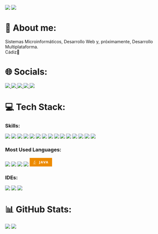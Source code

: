 <img src="spain.gif" height=40px> <img src="https://camo.githubusercontent.com/31a2f49c2960bd98e115c536f78f1781d631d2097cbbd73cb006be1aa526246b/68747470733a2f2f692e696d6775722e636f6d2f4136625747466c2e676966">

# 💫 About me:

Sistemas Microinformáticos, Desarrollo Web y, próximamente, Desarrollo Multiplataforma. <br>
Cádiz📍 <br>

# 🌐 Socials:

<a href="https://instagram.com/pedrogf.03">
  <img src="https://img.shields.io/badge/Instagram-%23E4405F.svg?style=for-the-badge&logo=Instagram&logoColor=white"/>
</a>
<a href="https://tiktok.com/@pedrogf.03">
  <img src="https://img.shields.io/badge/TikTok-%23000000.svg?style=for-the-badge&logo=TikTok&logoColor=white"/>
</a>
<a href="https://twitter.com/pedrogf_03">
  <img src="https://img.shields.io/badge/Twitter-%231DA1F2.svg?style=for-the-badge&logo=Twitter&logoColor=white"/>
</a>
<a href="https://open.spotify.com/user/bleikerpro23">
  <img src="https://img.shields.io/badge/Spotify-1ED760?style=for-the-badge&logo=spotify&logoColor=white"/>
</a>
<a href="https://pedro9827.notion.site/Pedro-eef2560a957046fe9e3b52924ceb448a">
  <img src="https://img.shields.io/badge/Notion-000000?style=for-the-badge&logo=notion&logoColor=white"/>
</a>

# 💻 Tech Stack:

### Skills:

<img src="https://img.shields.io/badge/PHP-777BB4?style=for-the-badge&logo=php&logoColor=white"/> <img src="https://img.shields.io/badge/html5-%23E34F26.svg?style=for-the-badge&logo=html5&logoColor=white" /> <img src="https://img.shields.io/badge/javascript-%23323330.svg?style=for-the-badge&logo=javascript&logoColor=%23F7DF1E"/> <img src="https://img.shields.io/badge/css3-%231572B6.svg?style=for-the-badge&logo=css3&logoColor=white" /> <img src="https://img.shields.io/badge/Java-ED8B00?style=for-the-badge&logo=openjdk&logoColor=white"/> <img src="https://img.shields.io/badge/markdown-%23000000.svg?style=for-the-badge&logo=markdown&logoColor=white" /> <img src="https://img.shields.io/badge/shell_script-%23121011.svg?style=for-the-badge&logo=gnu-bash&logoColor=white" /> <img src="https://img.shields.io/badge/apache-%23D42029.svg?style=for-the-badge&logo=apache&logoColor=white" /> <img src="https://img.shields.io/badge/mysql-%2300f.svg?style=for-the-badge&logo=mysql&logoColor=white" />
<img src="https://img.shields.io/badge/MariaDB-003545?style=for-the-badge&logo=mariadb&logoColor=white" /> <img src="https://img.shields.io/badge/figma-%23F24E1E.svg?style=for-the-badge&logo=figma&logoColor=white" /> <img src="https://img.shields.io/badge/Gimp-657D8B?style=for-the-badge&logo=gimp&logoColor=FFFFFF" /> <img src="https://img.shields.io/badge/Kotlin-0095D5?&style=for-the-badge&logo=kotlin&logoColor=white" /> <img src="https://img.shields.io/badge/figma-%23F24E1E.svg?style=for-the-badge&logo=figma&logoColor=white" /> <img src="https://img.shields.io/badge/Gimp-657D8B?style=for-the-badge&logo=gimp&logoColor=FFFFFF" />
<br>

### Most Used Languages:

<img style="display:inline;" src="https://img.shields.io/badge/PHP-777BB4?style=for-the-badge&logo=php&logoColor=white"/> <img style="display:inline;" src="https://img.shields.io/badge/html5-%23E34F26.svg?style=for-the-badge&logo=html5&logoColor=white" /> <img style="display:inline;" src="https://img.shields.io/badge/javascript-%23323330.svg?style=for-the-badge&logo=javascript&logoColor=%23F7DF1E" /> <img src="https://img.shields.io/badge/css3-%231572B6.svg?style=for-the-badge&logo=css3&logoColor=white" s/> <img src="./java.png"/>

### IDEs:

<img src="https://img.shields.io/badge/Visual_Studio_Code-0078D4?style=for-the-badge&logo=visual%20studio%20code&logoColor=white" /> <img src="https://img.shields.io/badge/IntelliJ_IDEA-000000.svg?style=for-the-badge&logo=intellij-idea&logoColor=white" /> <img src="https://img.shields.io/badge/Eclipse-2C2255?style=for-the-badge&logo=eclipse&logoColor=white" />

# 📊 GitHub Stats:

<img src="https://github-readme-stats.vercel.app/api?username=Pedrogf03&theme=dark&hide_border=false&include_all_commits=false&count_private=false" />
<img src="https://github-readme-streak-stats.herokuapp.com/?user=Pedrogf03&theme=dark&hide_border=false" />

